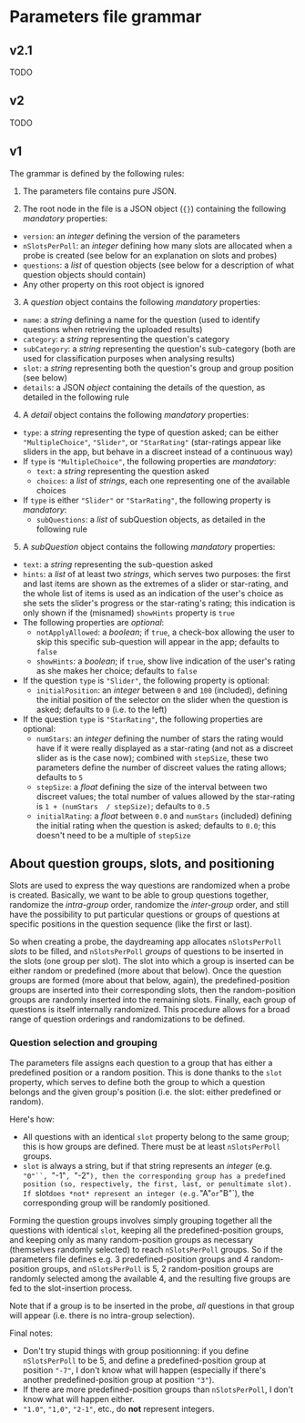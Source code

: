 Parameters file grammar
=======================

v2.1
----

TODO

v2
--

TODO

v1
--

The grammar is defined by the following rules:

1. The parameters file contains pure JSON.

2. The root node in the file is a JSON object (`{}`) containing the following *mandatory* properties:

  * `version`: an *integer* defining the version of the parameters
  * `nSlotsPerPoll`: an *integer* defining how many slots are allocated when a probe is created (see below for an explanation on slots and probes)
  * `questions`: a *list* of question objects (see below for a description of what question objects should contain)
  * Any other property on this root object is ignored

3. A *question* object contains the following *mandatory* properties:

  * `name`: a *string* defining a name for the question (used to identify questions when retrieving the uploaded results)
  * `category`: a *string* representing the question's category
  * `subCategory`: a *string* representing the question's sub-category (both are used for classification purposes when analysing results)
  * `slot`: a *string* representing both the question's group and group position (see below)
  * `details`: a JSON *object* containing the details of the question, as detailed in the following rule

4. A *detail* object contains the following *mandatory* properties:

  * `type`: a *string* representing the type of question asked; can be either `"MultipleChoice"`, `"Slider"`, or `"StarRating"` (star-ratings appear like sliders in the app, but behave in a discreet instead of a continuous way)
  * If `type` is `"MultipleChoice"`, the following properties are *mandatory*:
    * `text`: a *string* representing the question asked
    * `choices`: a *list* of *strings*, each one representing one of the available choices
  * If `type` is either `"Slider"` or `"StarRating"`, the following property is *mandatory*:
    * `subQuestions`: a *list* of subQuestion objects, as detailed in the following rule

5. A *subQuestion* object contains the following *mandatory* properties:

  * `text`: a *string* representing the sub-question asked
  * `hints`: a *list* of at least two *strings*, which serves two purposes: the first and last items are shown as the extremes of a slider or star-rating, and the whole list of items is used as an indication of the user's choice as she sets the slider's progress or the star-rating's rating; this indication is only shown if the (misnamed) `showHints` property is `true`
  * The following properties are *optional*:
    * `notApplyAllowed`: a *boolean*; if `true`, a check-box allowing the user to skip this specific sub-question will appear in the app; defaults to `false`
    * `showHints`: a *boolean*; if `true`, show live indication of the user's rating as she makes her choice; defaults to `false`
  * If the question `type` is `"Slider"`, the following property is optional:
    * `initialPosition`: an *integer* between `0` and `100` (included), defining the initial position of the selector on the slider when the question is asked; defaults to `0` (i.e. to the left)
  * If the question `type` is `"StarRating"`, the following properties are optional:
    * `numStars`: an *integer* defining the number of stars the rating would have if it were really displayed as a star-rating (and not as a discreet slider as is the case now); combined with `stepSize`, these two parameters define the number of discreet values the rating allows; defaults to `5`
    * `stepSize`: a *float* defining the size of the interval between two discreet values; the total number of values allowed by the star-rating is `1 + (numStars  / stepSize)`; defaults to `0.5`
    * `initialRating`: a *float* between `0.0` and `numStars` (included) defining the initial rating when the question is asked; defaults to `0.0`; this doesn't need to be a multiple of `stepSize`


About question groups, slots, and positioning
---------------------------------------------

Slots are used to express the way questions are randomized when a probe is created. Basically, we want to be able to group questions together, randomize the *intra-group* order, randomize the *inter-group* order, and still have the possibility to put particular questions or groups of questions at specific positions in the question sequence (like the first or last).

So when creating a probe, the daydreaming app allocates `nSlotsPerPoll` *slots* to be filled, and `nSlotsPerPoll` *groups* of questions to be inserted in the slots (one group per slot). The slot into which a group is inserted can be either random or predefined (more about that below). Once the question groups are formed (more about that below, again), the predefined-position groups are inserted into their corresponding slots, then the random-position groups are randomly inserted into the remaining slots. Finally, each group of questions is itself internally randomized. This procedure allows for a broad range of question orderings and randomizations to be defined.

### Question selection and grouping

The parameters file assigns each question to a group that has either a predefined position or a random position. This is done thanks to the `slot` property, which serves to define both the group to which a question belongs and the given group's position (i.e. the slot: either predefined or random).

Here's how:

* All questions with an identical `slot` property belong to the same group; this is how groups are defined. There must be at least `nSlotsPerPoll` groups.
* `slot` is always a string, but if that string represents an *integer* (e.g. `"0"``, `"-1"`, `"-2"`), then the corresponding group has a predefined position (so, respectively, the first, last, or penultimate slot). If `slot` does *not* represent an integer (e.g. `"A"` or `"B"`), the corresponding group will be randomly positioned.

Forming the question groups involves simply grouping together all the questions with identical `slot`, keeping all the predefined-position groups, and keeping only as many random-position groups as necessary (themselves randomly selected) to reach `nSlotsPerPoll` groups. So if the parameters file defines e.g. 3 predefined-position groups and 4 random-position groups, and `nSlotsPerPoll` is 5, 2 random-position groups are randomly selected among the available 4, and the resulting five groups are fed to the slot-insertion process.

Note that if a group is to be inserted in the probe, *all* questions in that group will appear (i.e. there is no intra-group selection).

Final notes:
* Don't try stupid things with group positionning: if you define `nSlotsPerPoll` to be 5, and define a predefined-position group at position `"-7"`, I don't know what will happen (especially if there's another predefined-position group at position `"3"`).
* If there are more predefined-position groups than `nSlotsPerPoll`, I don't know what will happen either.
* `"1.0"`, `"1,0"`, `"2-1"`, etc., do **not** represent integers.
